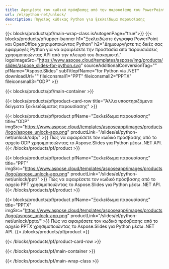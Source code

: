 ```yaml
---
title: Αφαιρέστε τον κωδικό πρόσβασης από την παρουσίαση του PowerPoint χρησιμοποιώντας Python
url: /el/python-net/unlock/
description: Πηγαίος κώδικας Python για ξεκλείδωμα παρουσίασης
---
```


{{< blocks/products/pf/main-wrap-class isAutogenPage="true">}}
{{< blocks/products/pf/upper-banner h1="Ξεκλειδώστε έγγραφα PowerPoint και OpenOffice χρησιμοποιώντας Python" h2="Δημιουργήστε τις δικές σας εφαρμογές Python για να αφαιρέσετε την προστασία από παρουσιάσεις χρησιμοποιώντας API από την πλευρά του διακομιστή." logoImageSrc="https://www.aspose.cloud/templates/aspose/img/products/slides/aspose_slides-for-python.svg" sourceAdditionalConversionTag="" pfName="Aspose.Slides" subTitlepfName="for Python via .NET" downloadUrl="" fileiconsmall1="PPT" fileiconsmall2="PPTX" fileiconsmall3="ODP" >}}

{{< blocks/products/pf/main-container >}}

{{< blocks/products/pf/product-card-row title="Άλλα υποστηριζόμενα δείγματα ξεκλειδώματος παρουσίασης" >}}

{{< blocks/products/pf/product pfName="Ξεκλείδωμα παρουσίασης" title="ODP" imgSrc="https://www.aspose.cloud/templates/asposeapp/images/products/logo/aspose_unlock-app.png" productLink="/slides/el/python-net/unlock/odp/" >}}
Πώς να αφαιρέσετε τον κωδικό πρόσβασης από το αρχείο ODP χρησιμοποιώντας το Aspose.Slides για Python μέσω .NET API.
{{< /blocks/products/pf/product >}}

{{< blocks/products/pf/product pfName="Ξεκλείδωμα παρουσίασης" title="PPT" imgSrc="https://www.aspose.cloud/templates/asposeapp/images/products/logo/aspose_unlock-app.png" productLink="/slides/el/python-net/unlock/ppt/" >}}
Πώς να αφαιρέσετε τον κωδικό πρόσβασης από το αρχείο PPT χρησιμοποιώντας το Aspose.Slides για Python μέσω .NET API.
{{< /blocks/products/pf/product >}}

{{< blocks/products/pf/product pfName="Ξεκλείδωμα παρουσίασης" title="PPTX" imgSrc="https://www.aspose.cloud/templates/asposeapp/images/products/logo/aspose_unlock-app.png" productLink="/slides/el/python-net/unlock/pptx/" >}}
Πώς να αφαιρέσετε τον κωδικό πρόσβασης από το αρχείο PPTX χρησιμοποιώντας το Aspose.Slides για Python μέσω .NET API.
{{< /blocks/products/pf/product >}}



{{< /blocks/products/pf/product-card-row >}}

{{< /blocks/products/pf/main-container >}}
    
{{< /blocks/products/pf/main-wrap-class >}}